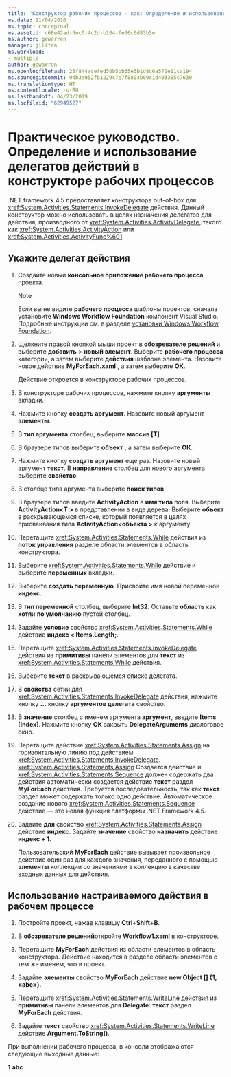 ```yaml
---
title: 'Конструктор рабочих процессов - как: Определение и использование делегатов действий'
ms.date: 11/04/2016
ms.topic: conceptual
ms.assetid: c68e42ad-3ec0-4c2d-b104-fe36c6d83b5e
ms.author: gewarren
manager: jillfra
ms.workload:
- multiple
author: gewarren
ms.openlocfilehash: 25f844acefed50b5bb35e3b1d8c6a570e11ca194
ms.sourcegitcommit: 94b3a052fb1229c7e7f8804b09c1d403385c7630
ms.translationtype: HT
ms.contentlocale: ru-RU
ms.lasthandoff: 04/23/2019
ms.locfileid: "62949527"
---
```

# <a name="how-to-define-and-consume-activity-delegates-in-the-workflow-designer"></a>Практическое руководство. Определение и использование делегатов действий в конструкторе рабочих процессов

.NET framework 4.5 предоставляет конструктора out-of-box для <xref:System.Activities.Statements.InvokeDelegate> действия. Данный конструктор можно использовать в целях назначения делегатов для действия, производного от <xref:System.Activities.ActivityDelegate>, такого как <xref:System.Activities.ActivityAction> или <xref:System.Activities.ActivityFunc%601>.

## <a name="define-an-activity-delegate"></a>Укажите делегат действия

1. Создайте новый **консольное приложение рабочего процесса** проекта.

   > [!NOTE]
   > Если вы не видите **рабочего процесса** шаблоны проектов, сначала установите **Windows Workflow Foundation** компонент Visual Studio. Подробные инструкции см. в разделе [установки Windows Workflow Foundation](developing-applications-with-the-workflow-designer.md#install-windows-workflow-foundation).

3. Щелкните правой кнопкой мыши проект в **обозревателе решений** и выберите **добавить** > **новый элемент**. Выберите **рабочего процесса** категории, а затем выберите **действия** шаблона элемента. Назовите новое действие **MyForEach.xaml** , а затем выберите **ОК**.

   Действие откроется в конструкторе рабочих процессов.

4. В конструкторе рабочих процессов, нажмите кнопку **аргументы** вкладки.

5. Нажмите кнопку **создать аргумент**. Назовите новый аргумент **элементы**.

6. В **тип аргумента** столбец, выберите **массив [T]**.

7. В браузере типов выберите **объект** , а затем выберите **ОК**.

8. Нажмите кнопку **создать аргумент** еще раз. Назовите новый аргумент **текст**. В **направление** столбец для нового аргумента выберите **свойство**.

9. В столбце типа аргумента выберите **поиск типов**

10. В браузере типов введите **ActivityAction** в **имя типа** поля. Выберите **ActivityAction\<T >** в представлении в виде дерева. Выберите **объект** в раскрывающемся списке, который появляется в целях присваивания типа **ActivityAction\<объекта >** к аргументу.

11. Перетащите <xref:System.Activities.Statements.While> действия из **поток управления** разделе области элементов в область конструктора.

12. Выберите <xref:System.Activities.Statements.While> действие и выберите **переменных** вкладки.

13. Выберите **создать переменную**. Присвойте имя новой переменной **индекс**.

14. В **тип переменной** столбец, выберите **Int32**. Оставьте **область** как **хотя**и **по умолчанию** пустой столбец.

15. Задайте **условие** свойство <xref:System.Activities.Statements.While> действие **индекс < Items.Length;**.

16. Перетащите <xref:System.Activities.Statements.InvokeDelegate> действия из **примитивы** панели элементов для **текст** из <xref:System.Activities.Statements.While> действия.

17. Выберите **текст** в раскрывающемся списке делегата.

18. В **свойства** сетки для <xref:System.Activities.Statements.InvokeDelegate> действия, нажмите кнопку **...**  кнопку **аргументов делегата** свойство.

19. В **значение** столбец с именем аргумента **аргумент**, введите **Items [Index]**. Нажмите кнопку **ОК** закрыть **DelegateArguments** диалоговое окно.

20. Перетащите действие <xref:System.Activities.Statements.Assign> на горизонтальную линию под действием <xref:System.Activities.Statements.InvokeDelegate>. <xref:System.Activities.Statements.Assign> Создается действие и <xref:System.Activities.Statements.Sequence> должен содержать два действия автоматически создается действие **текст** раздел **MyForEach** действия. Требуется последовательность, так как **текст** раздел может содержать только одно действие. Автоматическое создание нового <xref:System.Activities.Statements.Sequence> действие — это новая функция платформы .NET Framework 4.5.

21. Задайте **для** свойство <xref:System.Activities.Statements.Assign> действие **индекс**. Задайте **значение** свойство **назначить** действие **индекс + 1**.

    Пользовательский **MyForEach** действие вызывает произвольное действие один раз для каждого значения, переданного с помощью **элементы** коллекции со значениями в коллекцию в качестве входных данных для действия.

## <a name="use-the-custom-activity-in-a-workflow"></a>Использование настраиваемого действия в рабочем процессе

1. Постройте проект, нажав клавишу **Ctrl**+**Shift**+**B**.

2. В **обозревателе решений**откройте **Workflow1.xaml** в конструкторе.

3. Перетащите **MyForEach** действия из области элементов в область конструктора. Действие находится в разделе области элементов с тем же именем, что и проект.

4. Задайте **элементы** свойство **MyForEach** действие **new Object [] {1, «abc»}**.

5. Перетащите <xref:System.Activities.Statements.WriteLine> действия из **примитивы** панели элементов для **Delegate: текст** раздел **MyForEach** действия.

6. Задайте **текст** свойство <xref:System.Activities.Statements.WriteLine> действие **Argument.ToString()**.

При выполнении рабочего процесса, в консоли отображаются следующие выходные данные:

**1**
**abc**